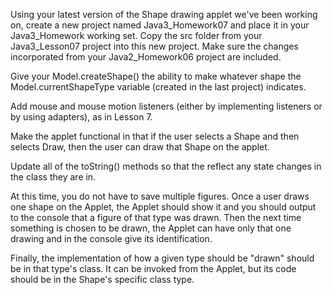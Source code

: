Using your latest version of the Shape drawing applet we've been working on, create a new project named Java3_Homework07 and place it in your Java3_Homework working set. Copy the src folder from your Java3_Lesson07 project into this new project. Make sure the changes incorporated from your Java2_Homework06 project are included.

Give your Model.createShape() the ability to make whatever shape the Model.currentShapeType variable (created in the last project) indicates.

Add mouse and mouse motion listeners (either by implementing listeners or by using adapters), as in Lesson 7.

Make the applet functional in that if the user selects a Shape and then selects Draw, then the user can draw that Shape on the applet.

Update all of the toString() methods so that the reflect any state changes in the class they are in.

At this time, you do not have to save multiple figures. Once a user draws one shape on the Applet, the Applet should show it and you should output to the console that a figure of that type was drawn. Then the next time something is chosen to be drawn, the Applet can have only that one drawing and in the console give its identification.

Finally, the implementation of how a given type should be "drawn" should be in that type's class. It can be invoked from the Applet, but its code should be in the Shape's specific class type.